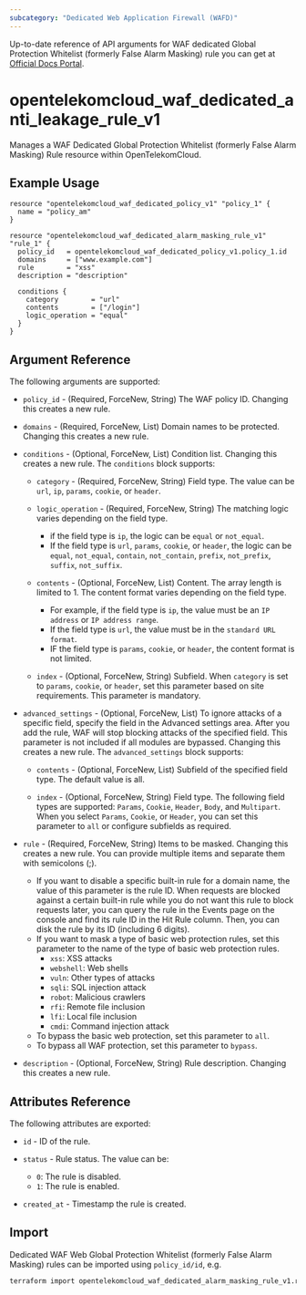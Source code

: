 ```yaml
---
subcategory: "Dedicated Web Application Firewall (WAFD)"
---
```


Up-to-date reference of API arguments for WAF dedicated Global Protection Whitelist (formerly False Alarm Masking) rule you can get at
[Official Docs Portal](https://docs.otc.t-systems.com/web-application-firewall-dedicated/api-ref/apis/rule_management/creating_an_information_leakage_protection_rule.html).

# opentelekomcloud_waf_dedicated_anti_leakage_rule_v1

Manages a WAF Dedicated Global Protection Whitelist (formerly False Alarm Masking) Rule resource within OpenTelekomCloud.

## Example Usage

```hcl
resource "opentelekomcloud_waf_dedicated_policy_v1" "policy_1" {
  name = "policy_am"
}

resource "opentelekomcloud_waf_dedicated_alarm_masking_rule_v1" "rule_1" {
  policy_id   = opentelekomcloud_waf_dedicated_policy_v1.policy_1.id
  domains     = ["www.example.com"]
  rule        = "xss"
  description = "description"

  conditions {
    category        = "url"
    contents        = ["/login"]
    logic_operation = "equal"
  }
}
```

## Argument Reference

The following arguments are supported:

* `policy_id` - (Required, ForceNew, String) The WAF policy ID. Changing this creates a new rule.

* `domains` - (Required, ForceNew, List) Domain names to be protected. Changing this creates a new rule.

* `conditions` - (Optional, ForceNew, List) Condition list. Changing this creates a new rule.
  The `conditions` block supports:

  + `category` - (Required, ForceNew, String) Field type. The value can be `url`, `ip`, `params`, `cookie`, or `header`.

  + `logic_operation` - (Required, ForceNew, String) The matching logic varies depending on the field type.
    + if the field type is `ip`, the logic can be `equal` or `not_equal`.
    + If the field type is `url`, `params`, `cookie`, or `header`, the logic can be `equal`, `not_equal`, `contain`, `not_contain`, `prefix`, `not_prefix`, `suffix`, `not_suffix`.

  + `contents` - (Optional, ForceNew, List) Content. The array length is limited to 1.
    The content format varies depending on the field type.
    + For example, if the field type is `ip`, the value must be an `IP address` or `IP address range`.
    + If the field type is `url`, the value must be in the `standard URL format`.
    + IF the field type is `params`, `cookie`, or `header`, the content format is not limited.

  + `index` - (Optional, ForceNew, String) Subfield. When `category` is set to `params`, `cookie`, or `header`, set this parameter based on site requirements. This parameter is mandatory.

* `advanced_settings` - (Optional, ForceNew, List) To ignore attacks of a specific field, specify the field in the Advanced settings area.
  After you add the rule, WAF will stop blocking attacks of the specified field.
  This parameter is not included if all modules are bypassed. Changing this creates a new rule.
  The `advanced_settings` block supports:
  + `contents` - (Optional, ForceNew, List) Subfield of the specified field type. The default value is all.

  + `index` - (Optional, ForceNew, String) Field type.
    The following field types are supported: `Params`, `Cookie`, `Header`, `Body`, and `Multipart`.
    When you select `Params`, `Cookie`, or `Header`, you can set this parameter to `all` or configure subfields as required.

* `rule` - (Required, ForceNew, String) Items to be masked. Changing this creates a new rule.
  You can provide multiple items and separate them with semicolons (;).
  + If you want to disable a specific built-in rule for a domain name, the value of this parameter is the rule ID.
    When requests are blocked against a certain built-in rule while you do not want this rule to block requests later,
    you can query the rule in the Events page on the console and find its rule ID in the Hit Rule column.
    Then, you can disk the rule by its ID (including 6 digits).
  + If you want to mask a type of basic web protection rules, set this parameter to the name of the type of basic
    web protection rules.
    + `xss`: XSS attacks
    + `webshell`: Web shells
    + `vuln`: Other types of attacks
    + `sqli`: SQL injection attack
    + `robot`: Malicious crawlers
    + `rfi`: Remote file inclusion
    + `lfi`: Local file inclusion
    + `cmdi`: Command injection attack
  + To bypass the basic web protection, set this parameter to `all`.
  + To bypass all WAF protection, set this parameter to `bypass`.

* `description` - (Optional, ForceNew, String) Rule description. Changing this creates a new rule.

## Attributes Reference

The following attributes are exported:

* `id` -  ID of the rule.

* `status` - Rule status. The value can be:
  + `0`: The rule is disabled.
  + `1`: The rule is enabled.

* `created_at` - Timestamp the rule is created.

## Import

Dedicated WAF Web Global Protection Whitelist (formerly False Alarm Masking) rules can be imported using `policy_id/id`, e.g.

```sh
terraform import opentelekomcloud_waf_dedicated_alarm_masking_rule_v1.rule_1 ff95e71c8ae74eba9887193ab22c5757/b39f3a5a1b4f447a8030f0b0703f47f5
```
